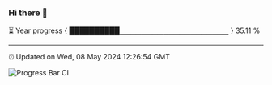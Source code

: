 ### Hi there 👋

⏳ Year progress { ██████████▁▁▁▁▁▁▁▁▁▁▁▁▁▁▁▁▁▁▁▁ } 35.11 %

---

⏰ Updated on Wed, 08 May 2024 12:26:54 GMT

![Progress Bar CI](https://github.com/liununu/liununu/workflows/Progress%20Bar%20CI/badge.svg)
